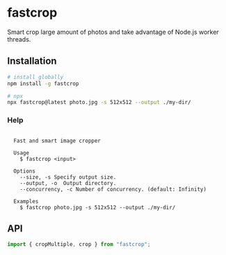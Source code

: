 # fastcrop

Smart crop large amount of photos and take advantage of Node.js worker threads.

## Installation

```sh
# install globally
npm install -g fastcrop

# npx
npx fastcrop@latest photo.jpg -s 512x512 --output ./my-dir/
```

### Help

```

  Fast and smart image cropper

  Usage
    $ fastcrop <input>

  Options
    --size, -s Specify output size.
    --output, -o  Output directory.
    --concurrency, -c Number of concurrency. (default: Infinity)

  Examples
    $ fastcrop photo.jpg -s 512x512 --output ./my-dir/

```

## API

```js
import { cropMultiple, crop } from "fastcrop";
```
